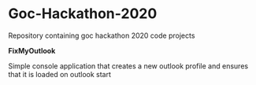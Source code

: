 # Goc-Hackathon-2020

Repository containing goc hackathon 2020 code projects


<b>FixMyOutlook</b>

Simple console application that creates a new outlook profile and ensures that it is loaded on outlook start
